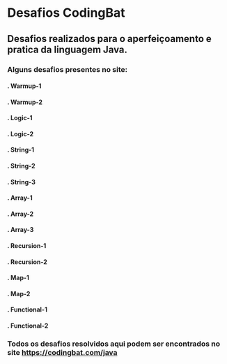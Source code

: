 # Desafios CodingBat 

## Desafios realizados para o aperfeiçoamento e pratica da linguagem Java.

### Alguns desafios presentes no site:

#### . Warmup-1

#### . Warmup-2

#### . Logic-1

#### . Logic-2

#### . String-1

#### . String-2

#### . String-3

#### . Array-1

#### . Array-2

#### . Array-3

#### . Recursion-1

#### . Recursion-2

#### . Map-1

#### . Map-2

#### . Functional-1

#### . Functional-2


### Todos os desafios resolvidos aqui podem ser encontrados no site https://codingbat.com/java
